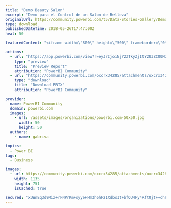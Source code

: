 ```yaml
---
title: "Demo Beauty Salon"
excerpt: "Demo para el Control de un Salon de Belleza"
originalUrl: https://community.powerbi.com/t5/Data-Stories-Gallery/Demo-Beauty-Salon/m-p/425994
type: download
publishedDateTime: 2018-05-26T17:47:00Z
heat: 50

featuredContent: "<iframe width=\"800\" height=\"500\" frameborder=\"0\" src=\"https://app.powerbi.com/view?r=eyJrIjoiNjY2ZTkyZjItY2U3ZC00MzI5LWIyZGMtN2U5MjBkZWFhOTNjIiwidCI6ImYyMmFlZDcyLTc1YmMtNDI2YS1hOGQzLTFiYTgyNmY0ODI4MSIsImMiOjR9\"></iframe>"

actions:
  - url: "https://app.powerbi.com/view?r=eyJrIjoiNjY2ZTkyZjItY2U3ZC00MzI5LWIyZGMtN2U5MjBkZWFhOTNjIiwidCI6ImYyMmFlZDcyLTc1YmMtNDI2YS1hOGQzLTFiYTgyNmY0ODI4MSIsImMiOjR9"
    type: "preview"
    title: "Preview Report"
    attribution: "PowerBI Community"
  - url: "https://community.powerbi.com/oxcrx34285/attachments/oxcrx34285/DataStoriesGallery/1926/2/OPER-DEMO-SALON-02.pbix"
    type: "download"
    title: "Download PBIX"
    attribution: "PowerBI Community"

provider:
  name: PowerBI Community
  domain: powerbi.com
  images:
    - url: /assets/images/organizations/powerbi.com-50x50.jpg
      width: 50
      height: 50
  authors:
    - name: gabriva

topics:
  - Power BI
tags:
  - Business

images:
  - url: https://community.powerbi.com/oxcrx34285/attachments/oxcrx34285/DataStoriesGallery/1926/1/SalonBelleza.png
    width: 1135
    height: 751
    isCached: true

secured: "xUWnEq3d9Miz+rFNPrKm+syyeHHm3h6hF21XdbsIt+bfQU4Fy4Rft0jt++ch8mRVBRQTTmdH4yrCMxipYELrWV/WSFDwretpikhlFQ/ZZAInMMQx8nVU8a/WZSDDBhusxGUvG/KwTRle4S0/m8P/BSWtiMDdGXz2zUJ20XoXvyXy42RChv5U20lYJ8GUb+ufzZQZ+/vaRa6RL7CNeepijB291YbSUnlKqsqyZczbWGhROQNtJQH3uttCe1gjWj/6+kG+yNB/MSi7Vx5LYojzYUySIt8xmN+4ePg00c0S1SPa/FgFI3IeQEbQCdCJxQEQoGVx/GLniCDH2krGSJ4WxBl4kv5ALKvnqaH0ynoNp9WWGIxWdRQDGlQ4esbEyHZcWcFX5yjEnPOzPJKZTIGJVA==;3vYfiIG96mZDcgyi1D6biQ=="
---
```


